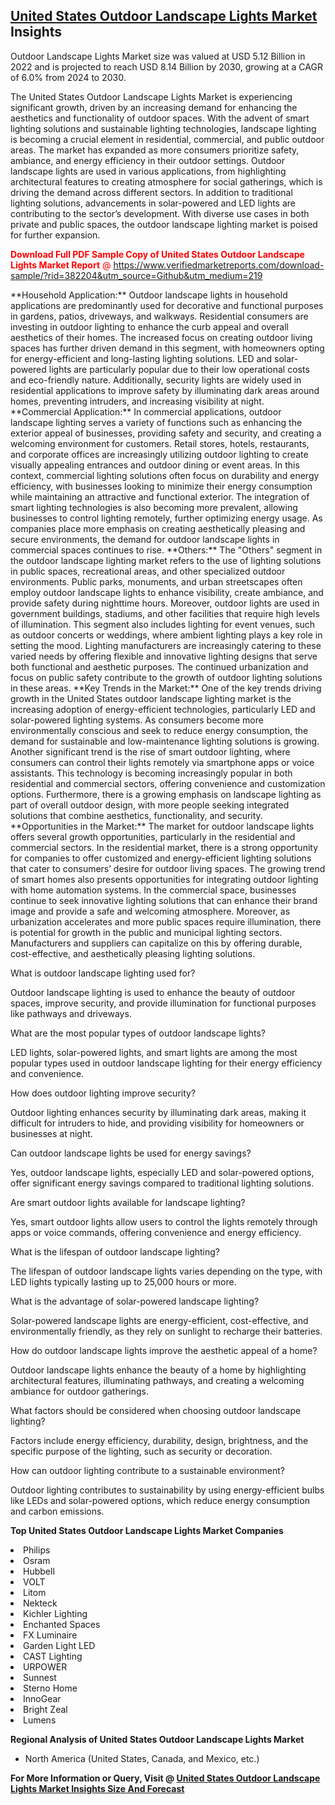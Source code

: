 <h2><a href="https://www.verifiedmarketreports.com/download-sample/?rid=382204&amp;utm_source=Github&amp;utm_medium=219" target="_blank">United States Outdoor Landscape Lights Market</a> Insights</h2><p>Outdoor Landscape Lights Market size was valued at USD 5.12 Billion in 2022 and is projected to reach USD 8.14 Billion by 2030, growing at a CAGR of 6.0% from 2024 to 2030.</p><p> <p>The United States Outdoor Landscape Lights Market is experiencing significant growth, driven by an increasing demand for enhancing the aesthetics and functionality of outdoor spaces. With the advent of smart lighting solutions and sustainable lighting technologies, landscape lighting is becoming a crucial element in residential, commercial, and public outdoor areas. The market has expanded as more consumers prioritize safety, ambiance, and energy efficiency in their outdoor settings. Outdoor landscape lights are used in various applications, from highlighting architectural features to creating atmosphere for social gatherings, which is driving the demand across different sectors. In addition to traditional lighting solutions, advancements in solar-powered and LED lights are contributing to the sector’s development. With diverse use cases in both private and public spaces, the outdoor landscape lighting market is poised for further expansion. <p><span class=""><span style="color: #ff0000;"><strong>Download Full PDF Sample Copy of United States Outdoor Landscape Lights Market Report</strong> @ </span><a href="https://www.verifiedmarketreports.com/download-sample/?rid=382204&amp;utm_source=Github&amp;utm_medium=219" target="_blank">https://www.verifiedmarketreports.com/download-sample/?rid=382204&amp;utm_source=Github&amp;utm_medium=219</a></span></p> **Household Application:** Outdoor landscape lights in household applications are predominantly used for decorative and functional purposes in gardens, patios, driveways, and walkways. Residential consumers are investing in outdoor lighting to enhance the curb appeal and overall aesthetics of their homes. The increased focus on creating outdoor living spaces has further driven demand in this segment, with homeowners opting for energy-efficient and long-lasting lighting solutions. LED and solar-powered lights are particularly popular due to their low operational costs and eco-friendly nature. Additionally, security lights are widely used in residential applications to improve safety by illuminating dark areas around homes, preventing intruders, and increasing visibility at night. **Commercial Application:** In commercial applications, outdoor landscape lighting serves a variety of functions such as enhancing the exterior appeal of businesses, providing safety and security, and creating a welcoming environment for customers. Retail stores, hotels, restaurants, and corporate offices are increasingly utilizing outdoor lighting to create visually appealing entrances and outdoor dining or event areas. In this context, commercial lighting solutions often focus on durability and energy efficiency, with businesses looking to minimize their energy consumption while maintaining an attractive and functional exterior. The integration of smart lighting technologies is also becoming more prevalent, allowing businesses to control lighting remotely, further optimizing energy usage. As companies place more emphasis on creating aesthetically pleasing and secure environments, the demand for outdoor landscape lights in commercial spaces continues to rise. **Others:** The "Others" segment in the outdoor landscape lighting market refers to the use of lighting solutions in public spaces, recreational areas, and other specialized outdoor environments. Public parks, monuments, and urban streetscapes often employ outdoor landscape lights to enhance visibility, create ambiance, and provide safety during nighttime hours. Moreover, outdoor lights are used in government buildings, stadiums, and other facilities that require high levels of illumination. This segment also includes lighting for event venues, such as outdoor concerts or weddings, where ambient lighting plays a key role in setting the mood. Lighting manufacturers are increasingly catering to these varied needs by offering flexible and innovative lighting designs that serve both functional and aesthetic purposes. The continued urbanization and focus on public safety contribute to the growth of outdoor lighting solutions in these areas. **Key Trends in the Market:** One of the key trends driving growth in the United States outdoor landscape lighting market is the increasing adoption of energy-efficient technologies, particularly LED and solar-powered lighting systems. As consumers become more environmentally conscious and seek to reduce energy consumption, the demand for sustainable and low-maintenance lighting solutions is growing. Another significant trend is the rise of smart outdoor lighting, where consumers can control their lights remotely via smartphone apps or voice assistants. This technology is becoming increasingly popular in both residential and commercial sectors, offering convenience and customization options. Furthermore, there is a growing emphasis on landscape lighting as part of overall outdoor design, with more people seeking integrated solutions that combine aesthetics, functionality, and security. **Opportunities in the Market:** The market for outdoor landscape lights offers several growth opportunities, particularly in the residential and commercial sectors. In the residential market, there is a strong opportunity for companies to offer customized and energy-efficient lighting solutions that cater to consumers’ desire for outdoor living spaces. The growing trend of smart homes also presents opportunities for integrating outdoor lighting with home automation systems. In the commercial space, businesses continue to seek innovative lighting solutions that can enhance their brand image and provide a safe and welcoming atmosphere. Moreover, as urbanization accelerates and more public spaces require illumination, there is potential for growth in the public and municipal lighting sectors. Manufacturers and suppliers can capitalize on this by offering durable, cost-effective, and aesthetically pleasing lighting solutions. <p>What is outdoor landscape lighting used for?</p> <p>Outdoor landscape lighting is used to enhance the beauty of outdoor spaces, improve security, and provide illumination for functional purposes like pathways and driveways.</p> <p>What are the most popular types of outdoor landscape lights?</p> <p>LED lights, solar-powered lights, and smart lights are among the most popular types used in outdoor landscape lighting for their energy efficiency and convenience.</p> <p>How does outdoor lighting improve security?</p> <p>Outdoor lighting enhances security by illuminating dark areas, making it difficult for intruders to hide, and providing visibility for homeowners or businesses at night.</p> <p>Can outdoor landscape lights be used for energy savings?</p> <p>Yes, outdoor landscape lights, especially LED and solar-powered options, offer significant energy savings compared to traditional lighting solutions.</p> <p>Are smart outdoor lights available for landscape lighting?</p> <p>Yes, smart outdoor lights allow users to control the lights remotely through apps or voice commands, offering convenience and energy efficiency.</p> <p>What is the lifespan of outdoor landscape lighting?</p> <p>The lifespan of outdoor landscape lights varies depending on the type, with LED lights typically lasting up to 25,000 hours or more.</p> <p>What is the advantage of solar-powered landscape lighting?</p> <p>Solar-powered landscape lights are energy-efficient, cost-effective, and environmentally friendly, as they rely on sunlight to recharge their batteries.</p> <p>How do outdoor landscape lights improve the aesthetic appeal of a home?</p> <p>Outdoor landscape lights enhance the beauty of a home by highlighting architectural features, illuminating pathways, and creating a welcoming ambiance for outdoor gatherings.</p> <p>What factors should be considered when choosing outdoor landscape lighting?</p> <p>Factors include energy efficiency, durability, design, brightness, and the specific purpose of the lighting, such as security or decoration.</p> <p>How can outdoor lighting contribute to a sustainable environment?</p> <p>Outdoor lighting contributes to sustainability by using energy-efficient bulbs like LEDs and solar-powered options, which reduce energy consumption and carbon emissions.</p> </p><p><strong>Top United States Outdoor Landscape Lights Market Companies</strong></p><div data-test-id=""><p><li>Philips</li><li> Osram</li><li> Hubbell</li><li> VOLT</li><li> Litom</li><li> Nekteck</li><li> Kichler Lighting</li><li> Enchanted Spaces</li><li> FX Luminaire</li><li> Garden Light LED</li><li> CAST Lighting</li><li> URPOWER</li><li> Sunnest</li><li> Sterno Home</li><li> InnoGear</li><li> Bright Zeal</li><li> Lumens</li></p><div><strong>Regional Analysis of&nbsp;United States Outdoor Landscape Lights Market</strong></div><ul><li dir="ltr"><p dir="ltr">North America&nbsp;(United States, Canada, and Mexico, etc.)</p></li></ul><p><strong>For More Information or Query, Visit @&nbsp;</strong><strong><a href="https://www.verifiedmarketreports.com/product/outdoor-landscape-lights-market/?utm_source=Github&amp;utm_medium=219" target="_blank">United States Outdoor Landscape Lights Market Insights Size And Forecast</a></strong></p></div>
